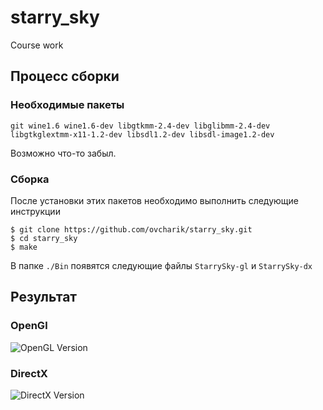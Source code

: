 # starry_sky

Course work

## Процесс сборки

### Необходимые пакеты

	git wine1.6 wine1.6-dev libgtkmm-2.4-dev libglibmm-2.4-dev libgtkglextmm-x11-1.2-dev libsdl1.2-dev libsdl-image1.2-dev

Возможно что-то забыл.

### Сборка

После установки этих пакетов необходимо выполнить следующие инструкции

	$ git clone https://github.com/ovcharik/starry_sky.git
	$ cd starry_sky
	$ make

В папке `./Bin` появятся следующие файлы `StarrySky-gl` и `StarrySky-dx`

## Результат

### OpenGl

![OpenGL Version](https://dl.dropboxusercontent.com/s/9mnuz436bnyb13q/StarrySky-gl.png?dl=1&token_hash=AAHFpwveiPmhau_HtCfm8Ionhn7Pgs51wpbcVsQ-uL97Lg)

### DirectX

![DirectX Version](https://dl-web.dropbox.com/get/github/%D0%A1%D0%BD%D0%B8%D0%BC%D0%BE%D0%BA%20%D1%8D%D0%BA%D1%80%D0%B0%D0%BD%D0%B0%20%D0%BE%D1%82%202013-12-09%2009%3A32%3A30.png?w=AAB6b9bloYUxI6nyxlzt5KZ6hnfKzLaz8xAJrYdatl9qhA&dl=1)
